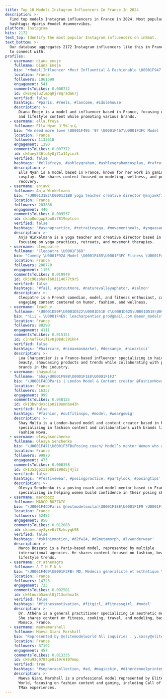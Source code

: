 ```yaml
---
title: Top 10 Models Instagram Influencers In France In 2024
description: >-
  Find top models Instagram influencers in France in 2024. Most popular
  hashtags: #paris #model #summervibes.
platform: Instagram
hits: 2172
text_top: Identify the most popular Instagram influencers on inBeat.
text_bottom: >-
  Our database aggregates 2172 Instagram influencers like this in France for you
  to connect with.
profiles:
  - username: diana_eneje
    fullname: Diana Eneje
    bio: "•Model|Influencer •Most Influential & Fashionable \U0001F947 \U0001F495 Shop @theshinecartel \U0001F4E7management@dianaeneje.com"
    location: France
    followers: 1061699
    engagement: 541
    commentsToLikes: 0.008732
    id: ck8syqlu2lmpq0j78qrada67j
    verified: false
    hashtags: '#paris, #reels, #lancome, #idolehouse'
    description: >-
      Diana Eneje is a model and influencer based in France, focusing on fashion
      and lifestyle content while promoting various brands.
  - username: ella.freya
    fullname: Ella Nyan エラにゃん
    bio: "We need more love \U0001F495 '97 \U0001F467\U0001F3FC Model (Ashley RE4 remake) Anicca ❣️\U0001F9D8‍♀️ ME/cfs recovery Backup: @era.nyan My pics and videos ⤵️"
    location: France
    followers: 1133618
    engagement: 1290
    commentsToLikes: 0.007372
    id: ck6uey536tq6y0j71a14yinz5
    verified: false
    hashtags: '#ellafreya, #ashleygraham, #ashleygrahamcosplay, #rafraf'
    description: >-
      Ella Nyan is a model based in France, known for her work in gaming and
      cosplay. She shares content focused on modeling, wellness, and personal
      recovery.
  - username: anjawk
    fullname: Anja Winkelmann
    bio: "\U000131E2\U000131B8 yoga teacher creative director @anjawkfilm @waketalents @premium_models upcoming retreats ⭣"
    location: France
    followers: 203886
    engagement: 446
    commentsToLikes: 0.009537
    id: ckap8odgwp8ow0i7819eptcsn
    verified: false
    hashtags: '#asanapractice, #retraiteyoga, #movementheals, #yogaasana'
    description: >-
      Anja Winkelmann is a yoga teacher and creative director based in France,
      focusing on yoga practices, retreats, and movement therapies.
  - username: cleoppatre
    fullname: "Cleopatre \U0001F36D"
    bio: "Comedy \U0001F92A Model \U0001F485\U0001F3FC Fitness \U0001F4AA\U0001F3FD \U0001F47B Cleopatre_off \U0001F47B \U0001F4E7 Cleopatre.pro@outlook.fr"
    location: France
    followers: 200770
    engagement: 1155
    commentsToLikes: 0.019949
    id: ck5c90zphakl60i114077t9r5
    verified: false
    hashtags: '#fail, #getoutmore, #naturevalleyaphetor, #salmon'
    description: >-
      Cleopatre is a French comedian, model, and fitness enthusiast, creating
      engaging content centered on humor, fashion, and wellness.
  - username: leach_v
    fullname: "\U0001D50F\U0001D522\U0001D51E ℭ\U0001D525\U0001D51E\U0001D52F\U0001D52D\U0001D522\U0001D52B\U0001D531\U0001D526\U0001D522\U0001D52F"
    bio: "hiii ✮ \U0001F4E9: leacharpentier.pro@gmail.com @aeon_models"
    location: France
    followers: 80290
    engagement: 4111
    commentsToLikes: 0.015151
    id: clnhuf7kvifiv0j08dci91kh4
    verified: false
    hashtags: '#haircare, #ninaxmasmarket, #dessange, #ninaricci'
    description: >-
      Lea Charpentier is a France-based influencer specializing in hair care and
      beauty, showcasing products and trends while collaborating with prominent
      brands in the industry.
  - username: shaymulta
    fullname: "Shay\U0001F98B\U0001F1E8\U0001F1F2"
    bio: "\U0001F4CDParis | London Model & Content creator @FashionNova"
    location: France
    followers: 16357
    engagement: 999
    commentsToLikes: 0.048125
    id: ck13bvhdyxc1o0i19umn6n43h
    verified: false
    hashtags: '#fashion, #outfitinspo, #model, #weargowig'
    description: >-
      Shay Multa is a London-based model and content creator based in Paris,
      specializing in fashion content and collaborations with brands like
      Fashion Nova.
  - username: olesyasenchenko
    fullname: Olesya Senchenko
    bio: "\U0001F471\U0001F3FB‍♀️Posing coach/ Model’s mentor Women who are camera shy- will learn how to pose with confidence! ⭐️ Click link below for FREE posing class! ⬇️"
    location: France
    followers: 99970
    engagement: 473
    commentsToLikes: 0.000358
    id: ck1353gpzzib80i198d5j4jlz
    verified: false
    hashtags: '#festivewear, #posingpractice, #partylook, #posingtips'
    description: >-
      Olesya Senchenko is a posing coach and model mentor based in France,
      specializing in helping women build confidence in their posing skills.
  - username: marcbozz
    fullname: MARCO BOZZATO
    bio: "\U0001F4CDParis @nextmodelsmilan\U0001F1EE\U0001F1F9 \U0001F1EB\U0001F1F7@mmanagementmodels\U0001F1E9\U0001F1EA@mgm.models \U0001F1EA\U0001F1F8@trendmodelsmgmt\U0001F1E6\U0001F1F9@wiener_models \U0001F1F3\U0001F1F1@thefashioncomposersagency\U0001F1F3\U0001F1F1@tannmodels"
    location: France
    followers: 52452
    engagement: 950
    commentsToLikes: 0.012083
    id: ckaovcapy3yrv0i78zkcyqb98
    verified: false
    hashtags: '#skininmotion, #d2fw24, #d2metamorph, #lvwunderwear'
    description: >-
      Marco Bozzato is a Paris-based model, represented by multiple
      international agencies. He shares content focused on fashion, beauty, and
      lifestyle trends.
  - username: dr.athenagrs
    fullname: Λ T H E N Λ
    bio: "\U0001F469\U0001F3FB‍⚕️ MD, Médecin généraliste et esthétique \U0001F489 \U0001F3CB\U0001F3FB‍♀️ Fitness | \U0001F469\U0001F3FB‍\U0001F373 Cuisine | ✈️ Voyage | \U0001F4F8 Model \U0001F4CD Monaco \U0001F1F2\U0001F1E8 \U0001D67C\U0001D670\U0001D67D\U0001D676\U0001D678\U0001D670 \U0001D671\U0001D674\U0001D67D\U0001D674, \U0001D681\U0001D678\U0001D673\U0001D678 \U0001D682\U0001D67F\U0001D674\U0001D682\U0001D682\U0001D67E, \U0001D670\U0001D67C\U0001D670 \U0001D67C\U0001D67E\U0001D67B\U0001D683\U0001D67E"
    location: France
    followers: 14723
    engagement: 723
    commentsToLikes: 0.092501
    id: ck6tnuzb5amnl0j713uehxa1k
    verified: false
    hashtags: '#fitnessmotivation, #fitgirl, #fitnessgirl, #model'
    description: >-
      Dr. Athéna is a general practitioner specializing in aesthetic medicine.
      She shares content on fitness, cooking, travel, and modeling, based in
      Monaco, France.
  - username: maevamarshall
    fullname: Maeva Giani Marshall
    bio: "Represented by @elitemodelworld All inquiries : y.sassy@elitemodel.fr the model who drives TMax and plays COD \U0001F3F4‍☠️"
    location: France
    followers: 87192
    engagement: 457
    commentsToLikes: 0.013335
    id: ck0u93g078tqe0i19r6107mmp
    verified: true
    hashtags: '#sephoracollection, #ad, #magicskin, #dinerdenoelprintemps'
    description: >-
      Maeva Giani Marshall is a professional model represented by Elite Model
      World, focusing on fashion content and gaming, including Call of Duty and
      TMax experiences.
---
```


